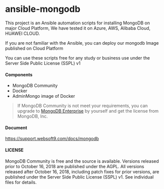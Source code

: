 # ansible-mongodb

This project is an Ansible automation scripts for installing MongoDB on major Cloud Platform, We have tested it on Azure, AWS, Alibaba Cloud, HUAWEI CLOUD.

If you are not familiar with the Ansible, you can deploy our mongodb Image published on Cloud Platform

You can use these scripts free for any study or business use under the Server Side Public License (SSPL) v1

#### Components

- MongoDB Community
- Docker
- AdminMongo image of Docker

> If MongoDB Community is not meet your requirements, you can upgrade to [MongoDB Enterprise](https://www.mongodb.com/download-center/enterprise) by yourself and get the license from MongoDB, Inc.


#### Document

https://support.websoft9.com/docs/mongodb

#### LICENSE

MongoDB Community is free and the source is available. Versions released prior to October 16, 2018 are published under the AGPL. All versions released after October 16, 2018, including patch fixes for prior versions, are published under the Server Side Public License (SSPL) v1. See individual files for details.